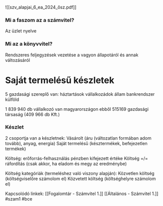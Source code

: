 ![[szv_alapjai_6_ea_2024_ősz.pdf]]

### Mi a faszom az a számvitel?
Az üzlet nyelve
### Mi az a  könyvvitel?
Rendszeres feljegyzések vezetése a vagyon állapotáról és annak változásáról

# Saját termelésű készletek
5 gazdasági szereplő van:
	háztartások
	vállalkozádok
	állam
	bankrendszer
	külföld

1 839 940 db vállalkozó van magyarországon
	ebből 515169 gazdasági társaság (409 966 db Kft.)

### Készlet
2 csoportja van a készletnek:
	Vásárolt (áru (változatlan formában adom tovább), anyag, energia)
	Saját termelésű (késztermékek, befejezetlen termékek)

Költség: erőforrás-felhasználás pénzben kifejezett értéke
Költség =/= ráfordítás (csak akkor, ha eladom és megy az eredménybe)

Költség kategóriák (termeléshez való viszony alapján): 
	Közvetlen költség (költségviselőre számolom el)
	Közvetett költség (költséghelyre számolom el)


Kapcsolódó linkek:
[[Fogalomtár - Számvitel 1.]]
[[Általános - Számvitel 1.]]
#szam1
#bce 